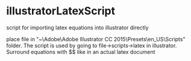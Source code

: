 # illustratorLatexScript
script for importing latex equations into illustrator directly

place file in  "~\Adobe\Adobe Illustrator CC 2015\Presets\en_US\Scripts" folder. The script is used by going to file->scripts->latex in illustrator. Surround equations with $$ like in an actual latex document